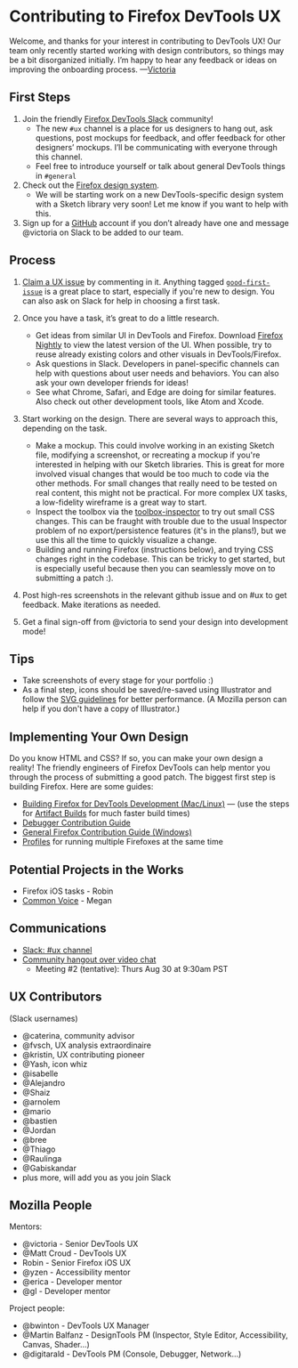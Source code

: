 # Contributing to Firefox DevTools UX

Welcome, and thanks for your interest in contributing to DevTools UX! Our team only recently started working with design contributors, so things may be a bit disorganized initially. I’m happy to hear any feedback or ideas on improving the onboarding process. —[Victoria](mailto:victoria@mozilla.com) 

## First Steps

1. Join the friendly [Firefox DevTools Slack](https://devtools-html-slack.herokuapp.com/) community! 
   * The new `#ux` channel is a place for us designers to hang out, ask questions, post mockups for feedback, and offer feedback for other designers’ mockups. I’ll be communicating with everyone through this channel.
   * Feel free to introduce yourself or talk about general DevTools things in `#general`
2. Check out the [Firefox design system](https://design.firefox.com/photon/). 
   * We will be starting work on a new DevTools-specific design system with a Sketch library very soon! Let me know if you want to help with this.
3. Sign up for a [GitHub](https://github.com/) account if you don’t already have one and message @victoria on Slack to be added to our team.

## Process

1. [Claim a UX issue](https://github.com/devtools-html/ux/issues) by commenting in it. Anything tagged [`good-first-issue`](https://github.com/devtools-html/ux/labels/good%20first%20issue) is a great place to start, especially if you're new to design. You can also ask on Slack for help in choosing a first task.

2. Once you have a task, it’s great to do a little research.  
   * Get ideas from similar UI in DevTools and Firefox. Download [Firefox Nightly](https://www.mozilla.org/en-US/firefox/channel/desktop/) to view the latest version of the UI. When possible, try to reuse already existing colors and other visuals in DevTools/Firefox.
   * Ask questions in Slack. Developers in panel-specific channels can help with questions about user needs and behaviors. You can also ask your own developer friends for ideas!
   * See what Chrome, Safari, and Edge are doing for similar features. Also check out other development tools, like Atom and Xcode.

3. Start working on the design. There are several ways to approach this, depending on the task.
   * Make a mockup. This could involve working in an existing Sketch file, modifying a screenshot, or recreating a mockup if you're interested in helping with our Sketch libraries. This is great for more involved visual changes that would be too much to code via the other methods. For small changes that really need to be tested on real content, this might not be practical. For more complex UX tasks, a low-fidelity wireframe is a great way to start.
   * Inspect the toolbox via the [toolbox-inspector](https://developer.mozilla.org/en-US/docs/Tools/Browser_Toolbox) to try out small CSS changes. This can be fraught with trouble due to the usual Inspector problem of no export/persistence features (it's in the plans!), but we use this all the time to quickly visualize a change.
   * Building and running Firefox (instructions below), and trying CSS changes right in the codebase. This can be tricky to get started, but is especially useful because then you can seamlessly move on to submitting a patch :).

4. Post high-res screenshots in the relevant github issue and on #ux to get feedback. Make iterations as needed.

5. Get a final sign-off from @victoria to send your design into development mode!

## Tips 
* Take screenshots of every stage for your portfolio :)
* As a final step, icons should be saved/re-saved using Illustrator and follow the [SVG guidelines](https://developer.mozilla.org/en-US/docs/Mozilla/Developer_guide/SVG_Guidelines) for better performance. (A Mozilla person can help if you don't have a copy of Illustrator.)

## Implementing Your Own Design

Do you know HTML and CSS? If so, you can make your own design a reality! The friendly engineers of Firefox DevTools can help mentor you through the process of submitting a good patch. The biggest first step is building Firefox. Here are some guides:
* [Building Firefox for DevTools Development (Mac/Linux)](https://docs.firefox-dev.tools/getting-started/build.html) — (use the steps for [Artifact Builds](https://docs.firefox-dev.tools/getting-started/build.html#building-even-faster-with-artifact-builds) for much faster build times)
* [Debugger Contribution Guide](https://github.com/devtools-html/debugger.html/blob/master/.github/CONTRIBUTING.md)
* [General Firefox Contribution Guide (Windows)](https://developer.mozilla.org/en-US/docs/Mozilla/Developer_guide/Introduction#Step_1_Build_Firefox_for_Desktop_or_Android)
* [Profiles](https://developer.mozilla.org/en-US/docs/Mozilla/Firefox/Multiple_profiles) for running multiple Firefoxes at the same time 

## Potential Projects in the Works

* Firefox iOS tasks - Robin
* [Common Voice](https://github.com/mozilla/voice-web/issues) - Megan

## Communications

* [Slack: #ux channel](https://devtools-html-slack.herokuapp.com/)
* [Community hangout over video chat](https://appear.in/devtools-ux) 
   * Meeting #2 (tentative): Thurs Aug 30 at 9:30am PST

## UX Contributors 
(Slack usernames)

- @caterina, community advisor
- @fvsch, UX analysis extraordinaire
- @kristin, UX contributing pioneer
- @Yash, icon whiz
- @isabelle
- @Alejandro
- @Shaiz
- @arnolem
- @mario
- @bastien
- @Jordan
- @bree
- @Thiago
- @Raulinga
- @Gabiskandar
- plus more, will add you as you join Slack

## Mozilla People

Mentors:
- @victoria - Senior DevTools UX
- @Matt Croud - DevTools UX 
- Robin - Senior Firefox iOS UX
- @yzen - Accessibility mentor
- @erica - Developer mentor
- @gl - Developer mentor

Project people:
- @bwinton - DevTools UX Manager
- @Martin Balfanz - DesignTools PM (Inspector, Style Editor, Accessibility, Canvas, Shader…)
- @digitarald - DevTools PM (Console, Debugger, Network...)
